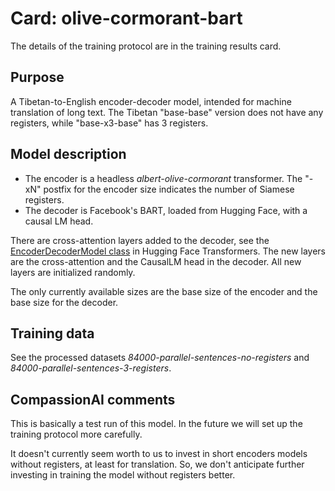 # Card: olive-cormorant-bart

The details of the training protocol are in the training results card.

## Purpose

A Tibetan-to-English encoder-decoder model, intended for machine translation of long text. The Tibetan "base-base" version does not have any registers, while "base-x3-base" has 3 registers.

## Model description

- The encoder is a headless _albert-olive-cormorant_ transformer. The "-xN" postfix for the encoder size indicates the number of Siamese registers.
- The decoder is Facebook's BART, loaded from Hugging Face, with a causal LM head.

There are cross-attention layers added to the decoder, see the [EncoderDecoderModel class](https://huggingface.co/docs/transformers/v4.20.1/en/model_doc/encoder-decoder#transformers.EncoderDecoderModel) in Hugging Face Transformers. The new layers are the cross-attention and the CausalLM head in the decoder. All new layers are initialized randomly.

The only currently available sizes are the base size of the encoder and the base size for the decoder.

## Training data

See the processed datasets _84000-parallel-sentences-no-registers_ and _84000-parallel-sentences-3-registers_.

## CompassionAI comments

This is basically a test run of this model. In the future we will set up the training protocol more carefully.

It doesn't currently seem worth to us to invest in short encoders models without registers, at least for translation. So, we don't anticipate further investing in training the model without registers better.
